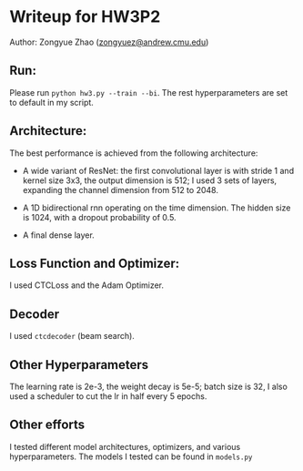 # Writeup for HW3P2

Author: Zongyue Zhao (zongyuez@andrew.cmu.edu)

## Run:
Please run `python hw3.py --train --bi`. The rest hyperparameters are set to
default in my script.

## Architecture:
The best performance is achieved from the following architecture:
- A wide variant of ResNet: the first convolutional layer is with stride 1 and kernel size 3x3, the output dimension is
  512; I used 3 sets of layers, expanding the channel dimension from 512 to 2048.
  
- A 1D bidirectional rnn operating on the time dimension. The hidden size is 1024, with a dropout probability of 0.5.
  
- A final dense layer.

## Loss Function and Optimizer:
I used CTCLoss and the Adam Optimizer.

## Decoder
I used `ctcdecoder` (beam search).

## Other Hyperparameters
The learning rate is 2e-3, the weight decay is 5e-5; batch size is 32, I also used a scheduler to cut the lr in half
every 5 epochs.

## Other efforts
I tested different model architectures, optimizers, and various hyperparameters. The models I tested can be found in
`models.py`
